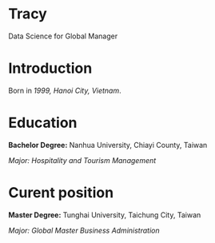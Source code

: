 # Tracy

Data Science for Global Manager

# Introduction

Born in *1999, Hanoi City, Vietnam*.

# Education

**Bachelor Degree:** Nanhua University, Chiayi County, Taiwan

  *Major: Hospitality and Tourism Management*
  
# Curent position

**Master Degree:** Tunghai University, Taichung City, Taiwan

  *Major: Global Master Business Administration*

